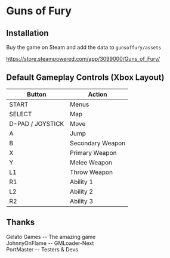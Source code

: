 # Guns of Fury

## Installation
Buy the game on Steam and add the data to `gunsoffury/assets`

https://store.steampowered.com/app/3099000/Guns_of_Fury/

## Default Gameplay Controls (Xbox Layout)
| Button            | Action                                |
|--                 |--                                     |
| START             | Menus                                 |
| SELECT            | Map                                   |
| D-PAD / JOYSTICK  | Move                                  |
| A                 | Jump                                  |
| B                 | Secondary Weapon                      |
| X                 | Primary Weapon                        |
| Y                 | Melee Weapon                          |
| L1                | Throw Weapon                          |
| R1                | Ability 1                             |
| L2                | Ability 2                             |
| R2                | Ability 3                             |

## Thanks
Gelato Games -- The amazing game  
JohnnyOnFlame -- GMLoader-Next  
PortMaster -- Testers & Devs  